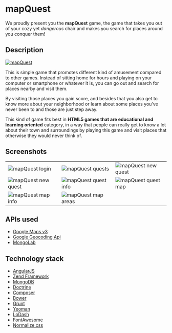 # mapQuest

We proudly present you the **mapQuest** game, the game that takes you out of your cozy yet *dangerous* chair and makes
you search for places around you conquer them!

## Description

[![mapQuest](http://mapquest.kamilica.koding.io/images//images/logo.png?raw=true "mapQuest")](http://mapquest.kamilica.koding.io/)

This is simple game that promotes different kind of amusement compared to other games.
Instead of sitting home for hours and playing on your computer or smartphone or whatever it is, you can go out and search
for places nearby and visit them.

By visiting those places you gain score, and besides that you also get to know more about
your neighborhood or learn about some places you've never been to and those are just step away.

This kind of game fits best in **HTML5 games that are educational and learning oriented** category,
in a way that people can really get to know a lot about their town and surroundings
by playing this game and visit places that otherwise they would never think of.

## Screenshots


|   |   |   |
|---|---|---|
| ![mapQuest login](http://mapquest.kamilica.koding.io/images/screenshots/mapquest-login.png "mapQuest login") |  ![mapQuest quests](http://mapquest.kamilica.koding.io/images/screenshots/mapquest-quests.png "mapQuest quests") |  ![mapQuest new quest](http://mapquest.kamilica.koding.io/images/screenshots/mapquest-new-quest.png "mapQuest new quest") |
| ![mapQuest new quest](http://mapquest.kamilica.koding.io/images/screenshots/mapquest-new-quest-pick-the-date.png "mapQuest new quest") | ![mapQuest quest info](http://mapquest.kamilica.koding.io/images/screenshots/mapquest-quest-info.png "mapQuest quest info") |  ![mapQuest quest map](http://mapquest.kamilica.koding.io/images/screenshots/mapquest-quest-map.png "mapQuest quest map") | ![mapQuest maps](http://mapquest.kamilica.koding.io/images/screenshots/mapquest-maps.png "mapQuest maps")  |
| ![mapQuest map info](http://mapquest.kamilica.koding.io/images/screenshots/mapquest-map-info.png "mapQuest map info")  | ![mapQuest map areas](http://mapquest.kamilica.koding.io/images/screenshots/mapquest-map-map.png "mapQuest map areas")  |   |




## APIs used

- [Google Maps v3](https://developers.google.com/maps/documentation/javascript/)
- [Google Geocoding Api](https://developers.google.com/maps/documentation/geocoding/)
- [MongoLab](https://mongolab.com)

## Technology stack

- [AngularJS](https://angularjs.org/)
- [Zend Framework](http://framework.zend.com/)
- [MongoDB](http://www.mongodb.org/)
- [Doctrine](http://www.doctrine-project.org/)
- [Composer](https://getcomposer.org/)
- [Bower](http://bower.io/)
- [Grunt](http://gruntjs.com/)
- [Yeoman](http://yeoman.io/)
- [LoDash](https://lodash.com/)
- [FontAwesome](http://fortawesome.github.io/Font-Awesome/)
- [Normalize.css](http://necolas.github.io/normalize.css/)
